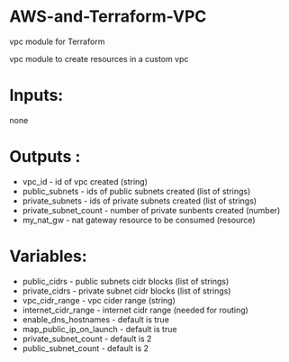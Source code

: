 # AWS-and-Terraform-VPC
vpc module for Terraform

vpc module to create resources in a custom vpc

# Inputs:

none

# Outputs :

- vpc_id - id of vpc created (string)
- public_subnets - ids of public subnets created (list of strings)
- private_subnets - ids of private subnets created (list of strings)
- private_subnet_count - number of private sunbents created (number)
- my_nat_gw - nat gateway resource to be consumed (resource)

# Variables:

- public_cidrs - public subnets cidr blocks (list of strings)
- private_cidrs - private subnet cidr blocks (list of strings)
- vpc_cidr_range - vpc cider range (string)
- internet_cidr_range - internet cidr range (needed for routing)
- enable_dns_hostnames - default is true
- map_public_ip_on_launch - default is true
- private_subnet_count - default is 2
- public_subnet_count - default is 2

